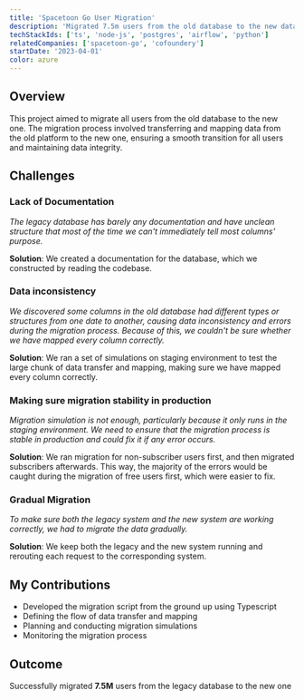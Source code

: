 ```yaml
---
title: 'Spacetoon Go User Migration'
description: 'Migrated 7.5m users from the old database to the new database, ensuring seamless data transfer and maintaining data integrity.'
techStackIds: ['ts', 'node-js', 'postgres', 'airflow', 'python']
relatedCompanies: ['spacetoon-go', 'cofoundery']
startDate: '2023-04-01'
color: azure
---
```


## Overview

This project aimed to migrate all users from the old database to the new one. The migration process involved transferring and mapping data from the old platform to the new one, ensuring a smooth transition for all users and maintaining data integrity.

## Challenges

### Lack of Documentation

_The legacy database has barely any documentation and have unclean structure that most of the time we can't immediately tell most columns' purpose._

**Solution**: We created a documentation for the database, which we constructed by reading the codebase.

### Data inconsistency

_We discovered some columns in the old database had different types or structures from one date to another, causing data inconsistency and errors during the migration process. Because of this, we couldn't be sure whether we have mapped every column correctly._

**Solution**: We ran a set of simulations on staging environment to test the large chunk of data transfer and mapping, making sure we have mapped every column correctly.

### Making sure migration stability in production

_Migration simulation is not enough, particularly because it only runs in the staging environment. We need to ensure that the migration process is stable in production and could fix it if any error occurs._

**Solution**: We ran migration for non-subscriber users first, and then migrated subscribers afterwards. This way, the majority of the errors would be caught during the migration of free users first, which were easier to fix.

### Gradual Migration

_To make sure both the legacy system and the new system are working correctly, we had to migrate the data gradually._

**Solution**: We keep both the legacy and the new system running and rerouting each request to the corresponding system.

## My Contributions

- Developed the migration script from the ground up using Typescript
- Defining the flow of data transfer and mapping
- Planning and conducting migration simulations
- Monitoring the migration process

## Outcome

Successfully migrated **7.5M** users from the legacy database to the new one
